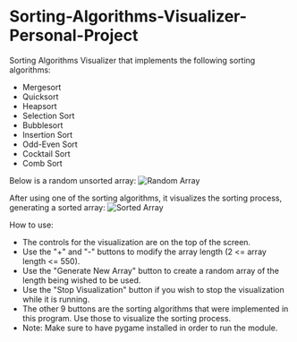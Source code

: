 # Sorting-Algorithms-Visualizer-Personal-Project

Sorting Algorithms Visualizer that implements the following sorting algorithms:

- Mergesort
- Quicksort
- Heapsort
- Selection Sort
- Bubblesort
- Insertion Sort
- Odd-Even Sort
- Cocktail Sort
- Comb Sort

Below is a random unsorted array:
![Random Array](https://user-images.githubusercontent.com/43190638/93708250-8c83e700-fae9-11ea-9d8b-7c602c6f4ecc.jpg)

After using one of the sorting algorithms, it visualizes the sorting process, generating a sorted array:
![Sorted Array](https://user-images.githubusercontent.com/43190638/93708339-28155780-faea-11ea-9079-271db0a6b92d.jpg)

How to use:
- The controls for the visualization are on the top of the screen.
- Use the "+" and "-" buttons to modify the array length (2 <= array length <= 550). 
- Use the "Generate New Array" button to create a random array of the length being wished to be used.
- Use the "Stop Visualization" button if you wish to stop the visualization while it is running. 
- The other 9 buttons are the sorting algorithms that were implemented in this program. Use those to visualize the sorting process.
- Note: Make sure to have pygame installed in order to run the module. 
